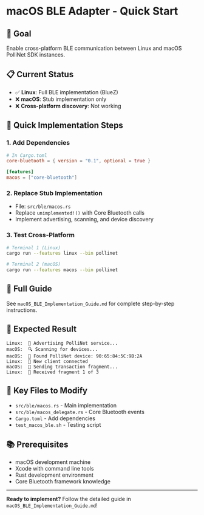 # macOS BLE Adapter - Quick Start

## 🎯 Goal
Enable cross-platform BLE communication between Linux and macOS PolliNet SDK instances.

## 📋 Current Status
- ✅ **Linux**: Full BLE implementation (BlueZ)
- ❌ **macOS**: Stub implementation only
- ❌ **Cross-platform discovery**: Not working

## 🚀 Quick Implementation Steps

### 1. Add Dependencies
```toml
# In Cargo.toml
core-bluetooth = { version = "0.1", optional = true }

[features]
macos = ["core-bluetooth"]
```

### 2. Replace Stub Implementation
- File: `src/ble/macos.rs`
- Replace `unimplemented!()` with Core Bluetooth calls
- Implement advertising, scanning, and device discovery

### 3. Test Cross-Platform
```bash
# Terminal 1 (Linux)
cargo run --features linux --bin pollinet

# Terminal 2 (macOS) 
cargo run --features macos --bin pollinet
```

## 📖 Full Guide
See `macOS_BLE_Implementation_Guide.md` for complete step-by-step instructions.

## 🎯 Expected Result
```
Linux:  📡 Advertising PolliNet service...
macOS:  🔍 Scanning for devices...
macOS:  🎯 Found PolliNet device: 90:65:84:5C:9B:2A
Linux:  🔗 New client connected
macOS:  📨 Sending transaction fragment...
Linux:  📨 Received fragment 1 of 3
```

## 🔧 Key Files to Modify
- `src/ble/macos.rs` - Main implementation
- `src/ble/macos_delegate.rs` - Core Bluetooth events
- `Cargo.toml` - Add dependencies
- `test_macos_ble.sh` - Testing script

## 📚 Prerequisites
- macOS development machine
- Xcode with command line tools
- Rust development environment
- Core Bluetooth framework knowledge

---
**Ready to implement?** Follow the detailed guide in `macOS_BLE_Implementation_Guide.md`!
